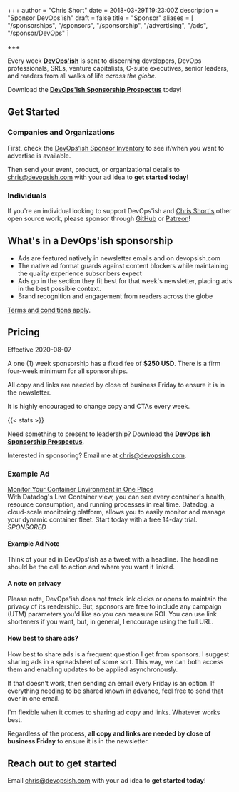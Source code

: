 +++
author = "Chris Short"
date = 2018-03-29T19:23:00Z
description = "Sponsor DevOps'ish"
draft = false
title = "Sponsor"
aliases = [
    "/sponsorships",
    "/sponsors",
    "/sponsorship",
    "/advertising",
    "/ads",
    "/sponsor/DevOps"
]

+++

Every week [**DevOps'ish**](/) is sent to discerning developers, DevOps professionals, SREs, venture capitalists, C-suite executives, senior leaders, and readers from all walks of life *across the globe*.

Download the [**DevOps'ish Sponsorship Prospectus**](https://devopsi.sh/prospectus) today!

## Get Started

### Companies and Organizations

First, check the [DevOps'ish Sponsor Inventory](https://docs.google.com/spreadsheets/d/1EYmxtGdMubBOUlHgX3hoooyf7vNOGBKMallPdel0mak/edit?usp=sharing) to see if/when you want to advertise is available.

Then send your event, product, or organizational details to [chris@devopsish.com](mailto:chris@devopsish.com) with your ad idea to **get started today**!

### Individuals

If you're an individual looking to support DevOps'ish and [Chris Short's](http://chrisshort.net/) other open source work, please sponsor through [GitHub](https://github.com/sponsors/chris-short) or [Patreon](https://www.patreon.com/devopsish)!

## What's in a DevOps'ish sponsorship

* Ads are featured natively in newsletter emails and on devopsish.com
* The native ad format guards against content blockers while maintaining the quality experience subscribers expect
* Ads go in the section they fit best for that week's newsletter, placing ads in the best possible context.
* Brand recognition and engagement from readers across the globe

[Terms and conditions apply](https://devopsish.com/terms/).

## Pricing

Effective 2020-08-07

A one (1) week sponsorship has a fixed fee of **$250 USD**. There is a firm four-week minimum for all sponsorships.

All copy and links are needed by close of business Friday to ensure it is in the newsletter.

It is highly encouraged to change copy and CTAs every week.

{{< stats >}}

Need something to present to leadership? Download the [**DevOps'ish Sponsorship Prospectus**](https://devopsi.sh/prospectus).

Interested in sponsoring? Email me at [chris@devopsish.com](mailto:chris@devopsish.com).

### Example Ad

[Monitor Your Container Environment in One Place](https://www.datadoghq.com/dg/monitor/containers/?utm_source=Advertisement&utm_medium=Advertisement&utm_campaign=DevOpsish-Newsletter04&utm_content=Containers)  
With Datadog's Live Container view, you can see every container's health, resource consumption, and running processes in real time. Datadog, a cloud-scale monitoring platform, allows you to easily monitor and manage your dynamic container fleet. Start today with a free 14-day trial. *SPONSORED*

#### Example Ad Note

Think of your ad in DevOps'ish as a tweet with a headline. The headline should be the call to action and where you want it linked.

#### A note on privacy

Please note, DevOps'ish does not track link clicks or opens to maintain the privacy of its readership. But, sponsors are free to include any campaign (UTM) parameters you'd like so you can measure ROI. You can use link shorteners if you want, but, in general, I encourage using the full URL.

#### How best to share ads?

How best to share ads is a frequent question I get from sponsors. I suggest sharing ads in a spreadsheet of some sort. This way, we can both access them and enabling updates to be applied asynchronously.

If that doesn't work, then sending an email every Friday is an option. If everything needing to be shared known in advance, feel free to send that over in one email.

I'm flexible when it comes to sharing ad copy and links. Whatever works best.

Regardless of the process, **all copy and links are needed by close of business Friday** to ensure it is in the newsletter.

## Reach out to get started

Email [chris@devopsish.com](mailto:chris@devopsish.com) with your ad idea to **get started today**!

